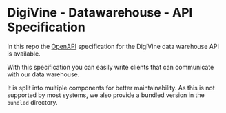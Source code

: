 # DigiVine - Datawarehouse - API Specification

In this repo the [OpenAPI](https://swagger.io/specification/) specification for the DigiVine data warehouse API is available.

With this specification you can easily write clients that can communicate with our data warehouse.

It is split into multiple components for better maintainability.
As this is not supported by most systems, we also provide a bundled version in the `bundled` directory.